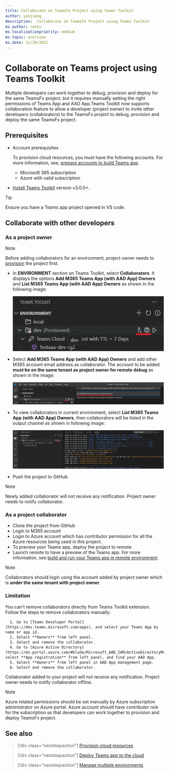 ```yaml
---
title: Collaborate on TeamsFx Project using Teams Toolkit
author: yanjiang
description:  Collaborate on TeamsFx Project using Teams Toolkit
ms.author: rentu
ms.localizationpriority: medium
ms.topic: overview
ms.date: 11/29/2021
---
```


# Collaborate on Teams project using Teams Toolkit

Multiple developers can work together to debug, provision and deploy for the same TeamsFx project, but it requires manually setting the right permissions of Teams App and AAD App.Teams Toolkit now supports collaboration feature to allow a developer (project owner) to invite other developers (collaborators) to the TeamsFx project to debug, provision and deploy the same TeamsFx project.

## Prerequisites

* Account prerequisites

    To provision cloud resources, you must have the following accounts. For more information, see, [prepare accounts to build Teams app](accounts.md).

    * Microsoft 365 subscription
    * Azure with valid subscription

* [Install Teams Toolkit](https://marketplace.visualstudio.com/items?itemName=TeamsDevApp.ms-teams-vscode-extension) version v3.0.0+.

> [!TIP]
> Ensure you have a Teams app project opened in VS code.

## Collaborate with other developers

### As a project owner

> [!NOTE]
> Before adding collaborators for an environment, project owner needs to [provision](provision.md) the project first.

* In **ENVIRONMENT** section on Teams Toolkit, select **Collaborators**. It displays the options **Add M365 Teams App (with AAD App) Owners** and **List M365 Teams App (with AAD App) Owners** as shown in the following image:

  ![collaboration buttons](./images/collaboration-buttons.png)

* Select **Add M365 Teams App (with AAD App) Owners** and add other M365 account email address as collaborator. The account to be added **must be on the same tenant as project owner for remote debug** as shown in the image:

  ![input collaborator email](./images/collaboration-add-owner-email.png)

* To view collaborators in current environment, select **List M365 Teams App (with AAD App) Owners**, then collaborators will be listed in the output channel as shown in following image:

  ![collaboration list owners](./images/collaboration-list-owners.png)

* Push the project to GitHub.

> [!NOTE]
> Newly added collaborator will not receive any notification. Project owner needs to notify collaborator.

### As a project collaborator

* Clone the project from GitHub
* Login to M365 account
* Login to Azure account which has contributor permission for all the Azure resources being used in this project.
* To preview your Teams app, deploy the project to remote.
* Launch remote to have a preview of the Teams app. 
For more information, see [build and run your Teams app in remote environment](/microsoftteams/platform/sbs-gs-javascript?tabs=vscode%2Cvsc%2Cviscode%2Cvcode&tutorial-step=3&branch).

> [!NOTE]
> Collaborators should login using the account added by project owner which is **under the same tenant with project owner**.

### Limitation

You can't remove collaborators directly from Teams Toolkit extension. Follow the steps to remove collaborators manually:

      1. Go to [Teams Developer Portal](https://dev.teams.microsoft.com/apps), and select your Teams App by name or app id.
      2. Select **Owners** from left panel.
      3. Select and remove the collaborator.
      4. Go to [Azure Active Directory](https://ms.portal.azure.com/#blade/Microsoft_AAD_IAM/ActiveDirectoryMenuBlade/RegisteredApps), select **App registration** from left panel, and find your AAD App.
      5. Select **Owners** from left panel in AAD App management page.
      6. Select and remove the collaborator.

Collaborator added to your project will not receive any notification. Project owner needs to notify collaborator offline.

> [!NOTE]
> Azure related permissions should be set manually by Azure subscription administrator on Azure portal. Azure account should have contributor role for the subscription so that developers can work together to provision and deploy TeamsFx project.

## See also

> [!div class="nextstepaction"]
> [Provision cloud resources](provision.md)

> [!div class="nextstepaction"]
> [Deploy Teams app to the cloud](deploy.md)

> [!div class="nextstepaction"]
> [Manage multiple environments](TeamsFx-multi-env.md)
